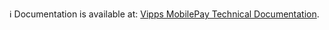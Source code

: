 ℹ️ Documentation is available at:
[Vipps MobilePay Technical Documentation](https://developer.vippsmobilepay.com/docs/SDKs/dotnet-sdk).
